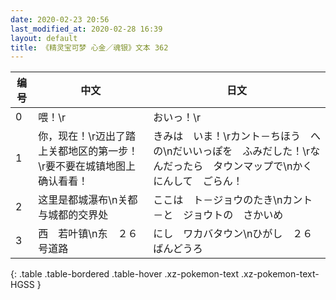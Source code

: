 ```yaml
---
date: 2020-02-23 20:56
last_modified_at: 2020-02-28 16:39
layout: default
title: 《精灵宝可梦 心金／魂银》文本 362
---
```

| 编号 | 中文 | 日文 |
| ---- | ---- | ---- |
| 0 | 喂！\r | おいっ！\r |
| 1 | 你，现在！\r迈出了踏上关都地区的第一步！\r要不要在城镇地图上确认看看！ | きみは　いま！\rカント－ちほう　への\nだいいっぽを　ふみだした！\rなんだったら　タウンマップで\nかくにんして　ごらん！ |
| 2 | 这里是都城瀑布\n关都与城都的交界处 | ここは　ト－ジョウのたき\nカント－と　ジョウトの　さかいめ |
| 3 | 西　若叶镇\n东　２６号道路 | にし　ワカバタウン\nひがし　２６ばんどうろ |
{: .table .table-bordered .table-hover .xz-pokemon-text .xz-pokemon-text-HGSS }